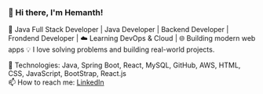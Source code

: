 ### 👋 Hi there, I'm Hemanth!
🚀 Java Full Stack Developer | Java Developer | Backend Developer | Frondend Developer | ☁️ Learning DevOps & Cloud | 🌐 Building modern web apps
💡 I love solving problems and building real-world projects.

🔧 Technologies: Java, Spring Boot, React, MySQL, GitHub, AWS, HTML, CSS, JavaScript, BootStrap, React.js  
📫 How to reach me: [LinkedIn](https://linkedin.com/in/hemanthkumargottapu) 
